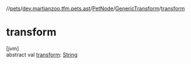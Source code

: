 //[pets](../../../../index.md)/[dev.martianzoo.tfm.pets.ast](../../index.md)/[PetNode](../index.md)/[GenericTransform](index.md)/[transform](transform.md)

# transform

[jvm]\
abstract val [transform](transform.md): [String](https://kotlinlang.org/api/latest/jvm/stdlib/kotlin/-string/index.html)
